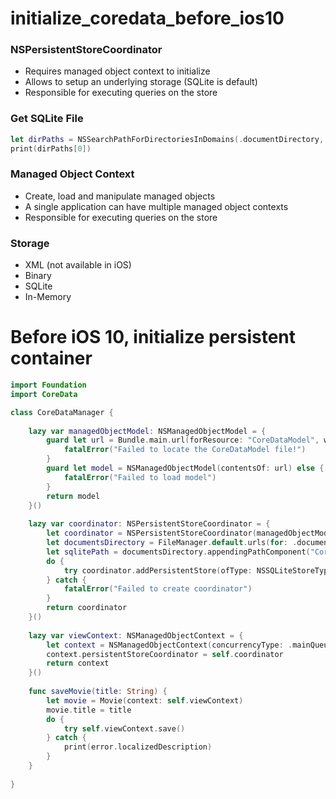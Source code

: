 # initialize_coredata_before_ios10

### NSPersistentStoreCoordinator

- Requires managed object context to initialize
- Allows to setup an underlying storage (SQLite is default)
- Responsible for executing queries on the store

### Get SQLite File

```swift
let dirPaths = NSSearchPathForDirectoriesInDomains(.documentDirectory, .userDomainMask, true)
print(dirPaths[0])
```

### Managed Object Context

- Create, load and manipulate managed objects
- A single application can have multiple managed object contexts
- Responsible for executing queries on the store

### Storage

- XML (not available in iOS)
- Binary
- SQLite
- In-Memory

# Before iOS 10, initialize persistent container

```swift
import Foundation
import CoreData

class CoreDataManager {
    
    lazy var managedObjectModel: NSManagedObjectModel = {
        guard let url = Bundle.main.url(forResource: "CoreDataModel", withExtension: "momd") else {
            fatalError("Failed to locate the CoreDataModel file!")
        }
        guard let model = NSManagedObjectModel(contentsOf: url) else {
            fatalError("Failed to load model")
        }
        return model
    }()
    
    lazy var coordinator: NSPersistentStoreCoordinator = {
        let coordinator = NSPersistentStoreCoordinator(managedObjectModel: self.managedObjectModel)
        let documentsDirectory = FileManager.default.urls(for: .documentDirectory, in: .userDomainMask).first!
        let sqlitePath = documentsDirectory.appendingPathComponent("CoreData.sqlite")
        do {
            try coordinator.addPersistentStore(ofType: NSSQLiteStoreType, configurationName: nil, at: sqlitePath, options: nil)
        } catch {
            fatalError("Failed to create coordinator")
        }
        return coordinator
    }()
    
    lazy var viewContext: NSManagedObjectContext = {
        let context = NSManagedObjectContext(concurrencyType: .mainQueueConcurrencyType)
        context.persistentStoreCoordinator = self.coordinator
        return context
    }()
    
    func saveMovie(title: String) {
        let movie = Movie(context: self.viewContext)
        movie.title = title
        do {
            try self.viewContext.save()
        } catch {
            print(error.localizedDescription)
        }
    }
    
}
```
